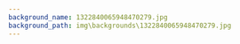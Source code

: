 ```yaml
---
background_name: 1322840065948470279.jpg
background_path: img\backgrounds\1322840065948470279.jpg
---
```

